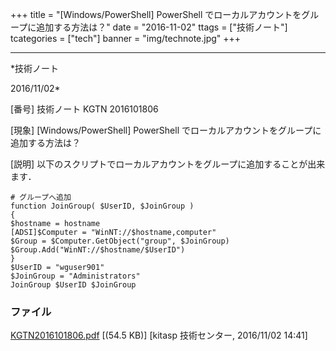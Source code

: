 ﻿+++
title = "[Windows/PowerShell] PowerShell でローカルアカウントをグループに追加する方法は？"
date = "2016-11-02"
ttags = ["技術ノート"]
tcategories = ["tech"]
banner = "img/technote.jpg"
+++

-----------------------------------------------------------------------------------------------------------------------------

*技術ノート

2016/11/02*


[番号]
技術ノート KGTN 2016101806

[現象]
[Windows/PowerShell] PowerShell
でローカルアカウントをグループに追加する方法は？

[説明]
以下のスクリプトでローカルアカウントをグループに追加することが出来ます．

    # グループへ追加
    function JoinGroup( $UserID, $JoinGroup )
    {
    $hostname = hostname
    [ADSI]$Computer = "WinNT://$hostname,computer" 
    $Group = $Computer.GetObject("group", $JoinGroup)
    $Group.Add("WinNT://$hostname/$UserID")
    }
    $UserID = "wguser901" 
    $JoinGroup = "Administrators" 
    JoinGroup $UserID $JoinGroup


### ファイル

 
 


[KGTN2016101806.pdf](http://techreport.kitasp.net/attachments/download/3154/KGTN2016101806.pdf)
 [(54.5 KB)] [kitasp 技術センター, 2016/11/02
14:41]


 


 

